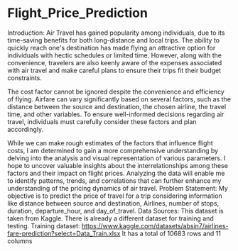 # Flight_Price_Prediction
Introduction:
Air Travel has gained popularity among individuals, due to its time-saving benefits for both long-distance and local trips. The ability to quickly reach one's destination has made flying an attractive option for individuals with hectic schedules or limited time. However, along with the convenience, travelers are also keenly aware of the expenses associated with air travel and make careful plans to ensure their trips fit their budget constraints. 

The cost factor cannot be ignored despite the convenience and efficiency of flying. Airfare can vary significantly based on several factors, such as the distance between the source and destination, the chosen airline, the travel time, and other variables. To ensure well-informed decisions regarding air travel, individuals must carefully consider these factors and plan accordingly.

While we can make rough estimates of the factors that influence flight costs, I am determined to gain a more comprehensive understanding by delving into the analysis and visual representation of various parameters. I hope to uncover valuable insights about the interrelationships among these factors and their impact on flight prices. Analyzing the data will enable me to identify patterns, trends, and correlations that can further enhance my understanding of the pricing dynamics of air travel.
Problem Statement: 
My objective is to predict the price of travel for a trip considering information like distance between source and destination, Airlines, number of stops, duration, departure_hour, and day_of_travel.
Data Sources:
This dataset is taken from Kaggle. There is already a different dataset for training and testing.
Training dataset:
https://www.kaggle.com/datasets/absin7/airlines-fare-prediction?select=Data_Train.xlsx
It has a total of 10683 rows and 11 columns
